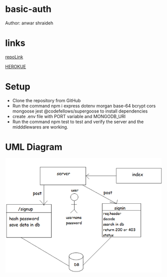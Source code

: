 # basic-auth

Author: anwar shraideh 

# links

[repoLink](https://github.com/anwarshraideh/basic-auth.git)

[HEROKUE](https://anwar-basic-auth.herokuapp.com/)


# Setup


- Clone the repository from GitHub
- Run the command npm i express dotenv morgan base-64 bcrypt cors mongoose jest @codefellows/supergoose to install dependencies
- create .env file with PORT variable and MONGODB_URI
- Run the command npm test to test and verify the server and the midddlewares are working.

# UML Diagram

![uml](images/labbbb.png)
